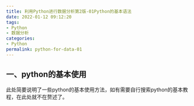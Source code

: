 ```yaml
---
title: 利用Python进行数据分析第2版-01Python的基本语法
date: 2022-01-12 09:12:20
tags:
- Python
- 数据分析
categories:
- Python
permalink: python-for-data-01
---
```


## 一、python的基本使用

此处简要说明了一些python的基本使用方法，如有需要自行搜索python的基本教程，在此处就不在赘述了。

```python

```

